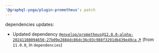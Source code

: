 ```yaml
---
'@graphql-yoga/plugin-prometheus': patch
---
```

dependencies updates:
  - Updated dependency
    [`@envelop/prometheus@12.0.0-alpha-20241108094650-27b09e2884dc86dc36c03c988f3291db439e49ca`
    ↗︎](https://www.npmjs.com/package/@envelop/prometheus/v/12.0.0) (from `11.0.0`, in
    `dependencies`)
